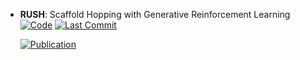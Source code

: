



- **RUSH**: Scaffold Hopping with Generative Reinforcement Learning  
    [![Code](https://img.shields.io/github/stars/LRossentue/RUSH?style=for-the-badge&logo=github)](https://github.com/LRossentue/RUSH) 
    [![Last Commit](https://img.shields.io/github/last-commit/LRossentue/RUSH?style=for-the-badge&logo=github)](https://github.com/LRossentue/RUSH) 

    [![Publication](https://img.shields.io/badge/Publication-Citations:0-blue?style=for-the-badge&logo=bookstack)](https://doi.org/10.26434/chemrxiv-2024-gd3j4) 


